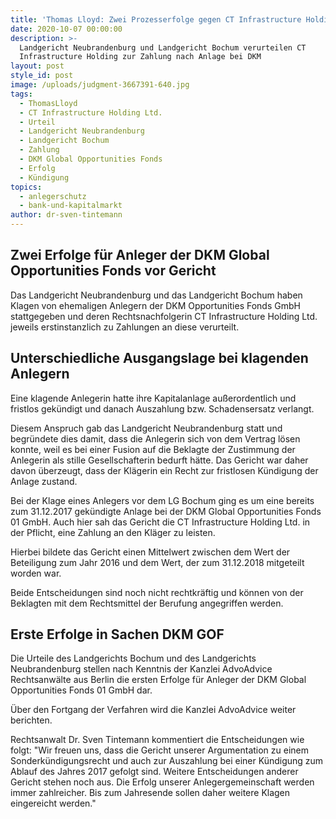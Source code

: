 ```yaml
---
title: 'Thomas Lloyd: Zwei Prozesserfolge gegen CT Infrastructure Holding'
date: 2020-10-07 00:00:00
description: >-
  Landgericht Neubrandenburg und Landgericht Bochum verurteilen CT
  Infrastructure Holding zur Zahlung nach Anlage bei DKM
layout: post
style_id: post
image: /uploads/judgment-3667391-640.jpg
tags:
  - ThomasLloyd
  - CT Infrastructure Holding Ltd.
  - Urteil
  - Landgericht Neubrandenburg
  - Landgericht Bochum
  - Zahlung
  - DKM Global Opportunities Fonds
  - Erfolg
  - Kündigung
topics:
  - anlegerschutz
  - bank-und-kapitalmarkt
author: dr-sven-tintemann
---
```


## Zwei Erfolge für Anleger der DKM Global Opportunities Fonds vor Gericht

Das Landgericht Neubrandenburg und das Landgericht Bochum haben Klagen von ehemaligen Anlegern der DKM Opportunities Fonds GmbH stattgegeben und deren Rechtsnachfolgerin CT Infrastructure Holding Ltd. jeweils erstinstanzlich zu Zahlungen an diese verurteilt.&nbsp;

## Unterschiedliche Ausgangslage bei klagenden Anlegern

Eine klagende Anlegerin hatte ihre Kapitalanlage au&szlig;erordentlich und fristlos gekündigt und danach Auszahlung bzw. Schadensersatz verlangt.&nbsp;

Diesem Anspruch gab das Landgericht Neubrandenburg statt und begründete dies damit, dass die Anlegerin sich von dem Vertrag lösen konnte, weil es bei einer Fusion auf die Beklagte der Zustimmung der Anlegerin als stille Gesellschafterin bedurft hätte. Das Gericht war daher davon überzeugt, dass der Klägerin ein Recht zur fristlosen Kündigung der Anlage zustand.&nbsp;

Bei der Klage eines Anlegers vor dem LG Bochum ging es um eine bereits zum 31.12.2017 gekündigte Anlage bei der DKM Global Opportunities Fonds 01 GmbH. Auch hier sah das Gericht die CT Infrastructure Holding Ltd. in der Pflicht, eine Zahlung an den Kläger zu leisten.&nbsp;

Hierbei bildete das Gericht einen Mittelwert zwischen dem Wert der Beteiligung zum Jahr 2016 und dem Wert, der zum 31.12.2018 mitgeteilt worden war.&nbsp;

Beide Entscheidungen sind noch nicht rechtkräftig und können von der Beklagten mit dem Rechtsmittel der Berufung angegriffen werden.&nbsp;

## Erste Erfolge in Sachen DKM GOF

Die Urteile des Landgerichts Bochum und des Landgerichts Neubrandenburg stellen nach Kenntnis der Kanzlei AdvoAdvice Rechtsanwälte aus Berlin die ersten Erfolge für Anleger der DKM Global Opportunities Fonds 01 GmbH dar.&nbsp;

Über den Fortgang der Verfahren wird die Kanzlei AdvoAdvice weiter berichten.&nbsp;

Rechtsanwalt Dr. Sven Tintemann kommentiert die Entscheidungen wie folgt: "Wir freuen uns, dass die Gericht unserer Argumentation zu einem Sonderkündigungsrecht und auch zur Auszahlung bei einer Kündigung zum Ablauf des Jahres 2017 gefolgt sind. Weitere Entscheidungen anderer Gericht stehen noch aus. Die Erfolg unserer Anlegergemeinschaft werden immer zahlreicher. Bis zum Jahresende sollen daher weitere Klagen eingereicht werden."

&nbsp;

&nbsp;

&nbsp;

&nbsp;

&nbsp;

&nbsp;

&nbsp;

&nbsp;

&nbsp;

&nbsp;